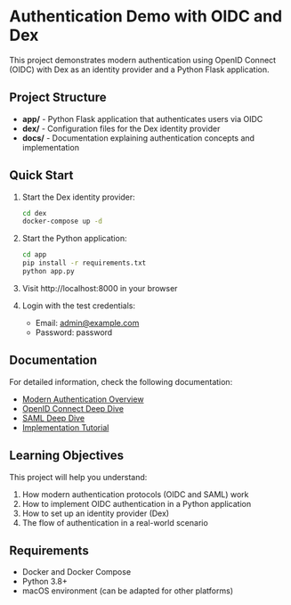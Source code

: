 # Authentication Demo with OIDC and Dex

This project demonstrates modern authentication using OpenID Connect (OIDC) with Dex as an identity provider and a Python Flask application.

## Project Structure

- **app/** - Python Flask application that authenticates users via OIDC
- **dex/** - Configuration files for the Dex identity provider
- **docs/** - Documentation explaining authentication concepts and implementation

## Quick Start

1. Start the Dex identity provider:
   ```bash
   cd dex
   docker-compose up -d
   ```

2. Start the Python application:
   ```bash
   cd app
   pip install -r requirements.txt
   python app.py
   ```

3. Visit http://localhost:8000 in your browser

4. Login with the test credentials:
   - Email: admin@example.com
   - Password: password

## Documentation

For detailed information, check the following documentation:

- [Modern Authentication Overview](modern-authentication-overview.md)
- [OpenID Connect Deep Dive](oidc-deep-dive.md)
- [SAML Deep Dive](saml-deep-dive.md)
- [Implementation Tutorial](implementation-tutorial.md)

## Learning Objectives

This project will help you understand:

1. How modern authentication protocols (OIDC and SAML) work
2. How to implement OIDC authentication in a Python application
3. How to set up an identity provider (Dex)
4. The flow of authentication in a real-world scenario

## Requirements

- Docker and Docker Compose
- Python 3.8+
- macOS environment (can be adapted for other platforms)
